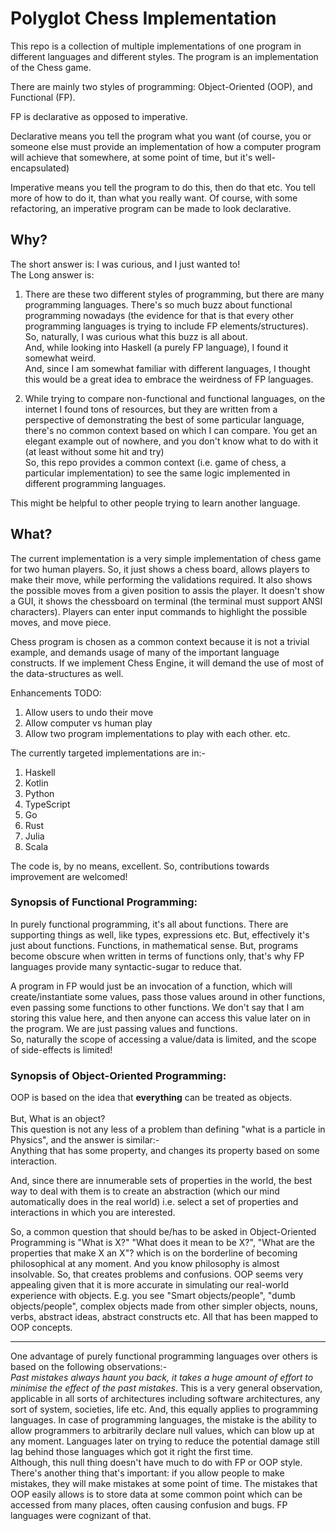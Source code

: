 # Polyglot Chess Implementation

This repo is a collection of multiple implementations of one program in different languages and different styles. The program is an implementation of the Chess game.

There are mainly two styles of programming: Object-Oriented (OOP), and Functional (FP).  

FP is declarative as opposed to imperative.

Declarative means you tell the program what you want (of course, you or someone else must provide an implementation of how a computer program will achieve that somewhere, at some point of time,  but it's well-encapsulated)

Imperative means you tell the program to do this, then do that etc. You tell more of how to do it, than what you really want. Of course, with some refactoring, an imperative program can be made to look declarative.


## Why?
The short answer is: I was curious, and I just wanted to!<br>
The Long answer is:<br>
1. There are these two different styles of programming, but there are many programming languages. There's so much buzz about functional programming nowadays (the evidence for that is
that every other programming languages is trying to include FP elements/structures).<br>
So, naturally, I was curious what this buzz is all about.<br>
And, while looking into Haskell (a purely FP language), I found it somewhat weird.<br>
And, since I am somewhat familiar with different languages, I thought this would be a great idea to embrace the weirdness of FP languages.

2. While trying to compare non-functional and functional languages, on the internet I found tons of resources, but they are written from a perspective of demonstrating the best of 
some particular language, there's no common context based on which I can compare. You get an elegant example out of nowhere, and you don't know what to do with it (at least without some hit and try)<br>
So, this repo provides a common context (i.e. game of chess, a particular implementation) to see the same logic implemented in different programming languages.

This might be helpful to other people trying to learn another language.

## What?
The current implementation is a very simple implementation of chess game for two human players. So, it just shows a chess board, allows players to make their move, while 
performing the validations required. It also shows the possible moves from a given position to assis the player. It doesn't show a GUI, it shows the chessboard on terminal (the terminal must support ANSI characters).
Players can enter input commands to highlight the possible moves, and move piece.

Chess program is chosen as a common context because it is not a trivial example, and demands usage of many of the important language constructs. If we implement Chess Engine, it will demand the use of most of the data-structures as well.

Enhancements TODO:
1. Allow users to undo their move 
2. Allow computer vs human play
2. Allow two program implementations to play with each other.
etc.

The currently targeted implementations are in:-
1. Haskell
2. Kotlin
3. Python
4. TypeScript
5. Go
6. Rust
7. Julia
8. Scala

The code is, by no means, excellent. So, contributions towards improvement are welcomed!


### Synopsis of Functional Programming:

In purely functional programming, it's all about functions. There are supporting things as well, like types, expressions etc. But, effectively it's just about functions.
Functions, in mathematical sense. But, programs become obscure when written in terms of functions only, that's why FP languages provide many syntactic-sugar to reduce that.

A program in FP would just be an invocation of a function, which will create/instantiate some values, pass those values around in other functions, even passing some functions to other functions.
We don't say that I am storing this value here, and then anyone can access this value later on in the program. We are just passing values and functions.
<br>So, naturally the scope of accessing a value/data is limited, and the scope of side-effects is limited!


### Synopsis of Object-Oriented Programming:

OOP is based on the idea that **everything** can be treated as objects.<br> 
<br>But, What is an object?<br>
This question is not any less of a problem than defining "what is a particle in Physics", and the answer is similar:- <br>
Anything that has some property, and changes its property based on some interaction.

And, since there are innumerable sets of properties in the world, the best way to deal with them is to create an abstraction (which our mind automatically does in the real world) i.e. select a set of properties and interactions
in which you are interested. 

So, a common question that should be/has to be asked in Object-Oriented Programming is "What is X?" "What does it mean to be X?", "What are the properties that make X an X"? which is on the borderline of becoming philosophical at any moment. And you know philosophy is  almost insolvable. So, that creates problems and confusions.
OOP seems very appealing given that it is more accurate in simulating our real-world experience with objects. E.g. you see "Smart objects/people", "dumb objects/people",
complex objects made from other simpler objects, nouns, verbs, abstract ideas, abstract constructs etc. All that has been mapped to OOP concepts.



<hr>

One advantage of purely functional programming languages over others is based on the following observations:-<br>
*Past mistakes always haunt you back, it takes a huge amount of effort to minimise the effect of the past mistakes*. This is a very general observation, applicable in
all sorts of architectures including software architectures, any sort of system, societies, life etc. And, this equally applies to programming languages.
In case of programming languages, the mistake is the ability to allow programmers to arbitrarily declare null values, which can blow up at any moment.
Languages later on trying to reduce the potential damage still lag behind those languages which got it right the first time.
<br>Although, this null thing doesn't have much to do with FP or OOP style.<br>
There's another thing that's important: if you allow people to make mistakes, they will make mistakes at some point of time. The mistakes that OOP easily allows is to store data at some common point which can be accessed from many places, often causing confusion and bugs.
FP languages were cognizant of that.


